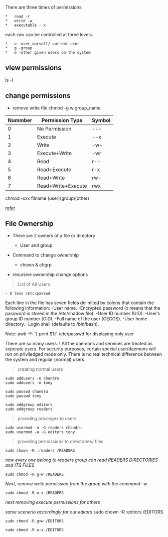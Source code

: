 There are three times of permissions:

    *   read -r
    *   write -w
    *   executable - x

each rwx can be controlled at three levels.

    *   u -user_ourself/ current user 
    *   g -group
    *   o -other given users on the system


## view permissions

ls -l 

## change permissions

* remove write file 
chmod   -g w group_name

| Nummber | Permission Type    | Symbol |
|---------|--------------------|--------|
| 0       | No Permission      | ---    |
| 1       | Execute            | --x    |
| 2       | Write              | -w-    |
| 3       | Execute+Write      | -wr    |
| 4       | Read               | r--    |
| 5       | Read+Execute       | r-x    |
| 6       | Read+Write         | rw-    |
| 7       | Read+Write+Execute | rwx    |

chmod   -xxx    filname
        (user)(group)(other)

[refer](https://chmod-calculator.com/)



## File Ownership

* There are 2 owners of a file or directory
    - User and group

*  Command to change ownership
    - chown & chgrp

* resursive ownership change options

>  List of All Users 

    - $ less /etc/passwd

Each line in the file has seven fields delimited by colons that contain the following information:
    -User name.
    -Encrypted password (x means that the password  is stored in the /etc/shadow file).
    -User ID number (UID).
    -User’s group ID number (GID).
    -Full name of the user (GECOS).
    -User home directory.
    -Login shell (defaults to /bin/bash).

Note: awk -F: '{ print $1}' /etc/passwd 
for displaying only user

There are so many users: ! 
        All the daemons and services are treated as seperate users.  For security purposes,  certain special user/daemons will run on priviledged mode only. There is no real technical difference between the system and regular (normal) users.

> creating normal users

    sudo addusers -m chandru
    sudo addusers -m tony

    sudo passwd chandru
    sudo passwd tony

    sudo addgroup editors
    sudo addgroup readers

> providing privileges to users

    sudo usermod -a -G readers chandru
    sudo usermod -a -G editors tony

> providing permissions to directories/ files
    
    sudo chown -R :readers /READERS 
_now every one belong to readers group can read READERS DIRECTORIES and ITS FILES_

    sudo chmod -R g-w /READERS
_Next, remove write permission from the group with the command -w_

    sudo chmod -R o-x /READERS
_next removing execute permissions for others_

_same scenerio accordingly for our editors_
    sudo chown -R :editors /EDITORS

    sudo chmod -R g+w /EDITORS

    sudo chmod -R o-x /EDITORS

